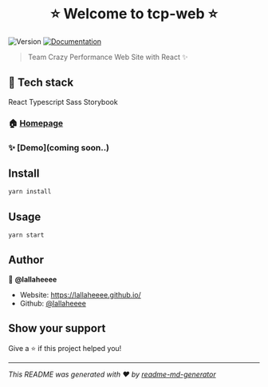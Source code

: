 <h1 align="center">⭐️ Welcome to tcp-web ⭐️</h1>
<p>
  <img alt="Version" src="https://img.shields.io/badge/version-0.0.1-blue.svg?cacheSeconds=2592000" />
  <a href="coming soon..." target="_blank">
    <img alt="Documentation" src="https://img.shields.io/badge/documentation-yes-brightgreen.svg" />
  </a>
</p>

> Team Crazy Performance Web Site with React ✨

## 🌈 Tech stack
React
Typescript
Sass
Storybook

### 🏠 [Homepage](https://github.com/TeamCrazyPerformance/tcp-web)

### ✨ [Demo](coming soon..)


## Install

```sh
yarn install
```

## Usage

```sh
yarn start
```

## Author

👤 **@lallaheeee**

* Website: https://lallaheeee.github.io/
* Github: [@lallaheeee](https://github.com/lallaheeee)

## Show your support

Give a ⭐️ if this project helped you!

***
_This README was generated with ❤️ by [readme-md-generator](https://github.com/kefranabg/readme-md-generator)_